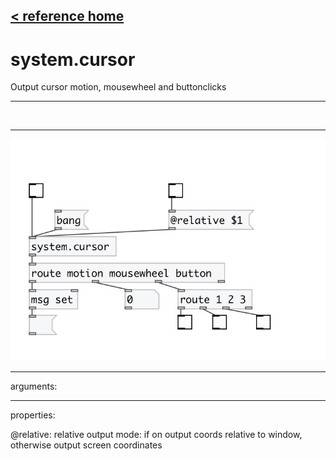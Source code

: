 [< reference home](index.html)
---

# system.cursor


Output cursor motion, mousewheel and buttonclicks

---

<br>


---


![example](examples/system.cursor-example.jpg)

---
arguments:


---
properties:

@relative: relative output mode: if
            on output coords relative to window, otherwise output screen coordinates<br>


